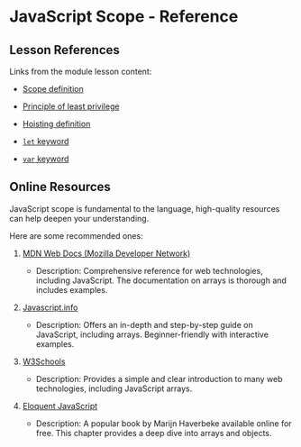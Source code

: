 # JavaScript Scope - Reference

## Lesson References 

Links from the module lesson content:

- [Scope definition](https://developer.mozilla.org/en-US/docs/Glossary/Scope)

- [Principle of least privilege](https://en.wikipedia.org/wiki/Principle_of_least_privilege)

- [Hoisting definition](https://developer.mozilla.org/en-US/docs/Glossary/Hoisting)

- [`let` keyword](https://developer.mozilla.org/en-US/docs/Web/JavaScript/Reference/Statements/let)

- [`var` keyword](https://developer.mozilla.org/en-US/docs/Web/JavaScript/Reference/Statements/var)

## Online Resources

JavaScript scope is fundamental to the language, high-quality resources can help deepen your understanding.

Here are some recommended ones:

1. [MDN Web Docs (Mozilla Developer Network)](https://developer.mozilla.org/en-US/docs/Web/JavaScript/Reference/Global_Objects/Array)
   - Description: Comprehensive reference for web technologies, including JavaScript. The documentation on arrays is thorough and includes examples.

2. [Javascript.info](https://javascript.info/array)
   - Description: Offers an in-depth and step-by-step guide on JavaScript, including arrays. Beginner-friendly with interactive examples.

3. [W3Schools](https://www.w3schools.com/js/js_arrays.asp)
   - Description: Provides a simple and clear introduction to many web technologies, including JavaScript arrays.

4. [Eloquent JavaScript](https://eloquentjavascript.net/04_data.html)
   - Description: A popular book by Marijn Haverbeke available online for free. This chapter provides a deep dive into arrays and objects.

